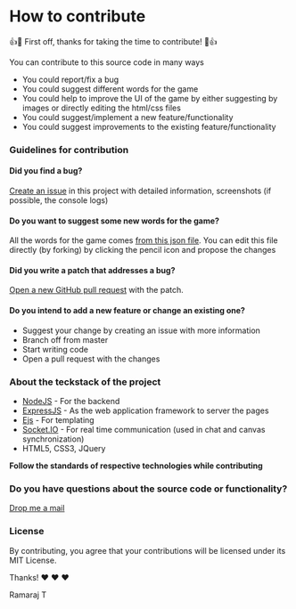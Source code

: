 # How to contribute
:+1::tada: First off, thanks for taking the time to contribute! :tada::+1:

You can contribute to this source code in many ways
- You could report/fix a bug
- You could suggest different words for the game
- You could help to improve the UI of the game by either suggesting by images or directly editing the html/css files
- You could suggest/implement a new feature/functionality
- You could suggest improvements to the existing feature/functionality

### Guidelines for contribution
#### Did you find a bug?
[Create an issue](https://github.com/rails/rails/issues/new) in this project with detailed information, screenshots (if possible, the console logs)

#### Do you want to suggest some new words for the game?
All the words for the game comes [from this json file](https://github.com/jsramraj/pictionary/blob/master/app/assets/data/words.json).
You can edit this file directly (by forking) by clicking the pencil icon and propose the changes

#### Did you write a patch that addresses a bug?
[Open a new GitHub pull request](https://help.github.com/en/github/collaborating-with-issues-and-pull-requests/creating-a-pull-request) with the patch.

#### Do you intend to add a new feature or change an existing one?
- Suggest your change by creating an issue with more information
- Branch off from master
- Start writing code
- Open a pull request with the changes

### About the teckstack of the project
- [NodeJS](https://nodejs.org/) - For the backend
- [ExpressJS](https://expressjs.com/) - As the web application framework to server the pages
- [Ejs](https://ejs.co/) - For templating
- [Socket.IO](https://socket.io/) - For real time communication (used in chat and canvas synchronization)
- HTML5, CSS3, JQuery

**Follow the standards of respective technologies while contributing**


### Do you have questions about the source code or functionality?
[Drop me a mail](mailto:ramaraj.tt@gmail.com)

### License
By contributing, you agree that your contributions will be licensed under its MIT License.


Thanks! :heart: :heart: :heart:

Ramaraj T
